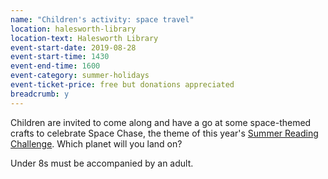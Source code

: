 ```yaml
---
name: "Children's activity: space travel"
location: halesworth-library
location-text: Halesworth Library
event-start-date: 2019-08-28
event-start-time: 1430
event-end-time: 1600
event-category: summer-holidays
event-ticket-price: free but donations appreciated
breadcrumb: y
---
```


Children are invited to come along and have a go at some space-themed crafts to celebrate Space Chase, the theme of this year's [Summer Reading Challenge](/src/). Which planet will you land on?

Under 8s must be accompanied by an adult.
